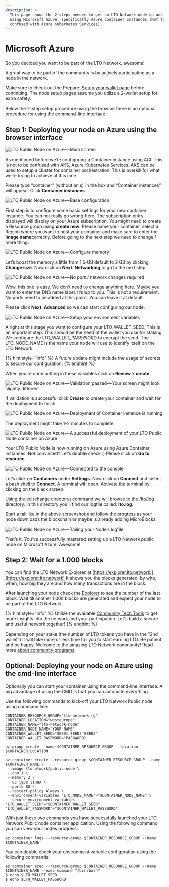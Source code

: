 ```yaml
---
description: >-
  This page shows the 2 steps needed to get an LTO Network node up and running
  using Microsoft Azure, specifically Azure Container Instances (Not to be
  confused with Azure Kubernetes Services).
---
```


# Microsoft Azure

So you decided you want to be part of the LTO Network, awesome!

A great way to be part of the community is by actively participating as a node in the network.

Make sure to check out the Prepare: [Setup your wallet page](../../../tutorials/mining/prepare-setup-your-wallet.md) before continuing. The node setup pages assume you utilize a 2-wallet setup for extra safety.

Below the 2-step setup procedure using the browser there is an optional procedure for using the command-line interface.

## **Step 1: Deploying your node on Azure using the browser interface**

![LTO Public Node on Azure — Main screen](https://cdn-images-1.medium.com/max/2400/1\*TseFOVybCXuanMw82cV\_oQ.png)

As mentioned before we’re configuring a Container instance using ACI. This is not to be confused with AKS, Azure Kubernetes Services. AKS can be used to setup a cluster for container orchestration. This is overkill for what we’re trying to achieve at this time.

Please type “container” (without an s) in the box and “Container instances” will appear. Click **Container instances**.

![LTO Public Node on Azure — Base configuration](https://cdn-images-1.medium.com/max/2400/1\*D3tcLPGLm\_wvYcU--h2ygA.png)

First step is to configure some basic settings for your new container instance. You can not really go wrong here. The subscription entry displayed will display on your Azure subscription. You might need to create a Resource group using **create new**. Please name your container, select a Region where you want to host your container and make sure to enter the **image name**correctly. Before going to the next step we need to change 1 more thing.

![LTO Public Node on Azure — Configure memory](https://cdn-images-1.medium.com/max/2400/1\*M2xBigWwtitZ7ORkcXqFDg.png)

Let’s boost the memory a little from 1.5 GB default to 2 GB by clicking **Change size**. Now click on **Next: Networking** to go to the next step.

![LTO Public Node on Azure — No port / network changes required](https://cdn-images-1.medium.com/max/2400/1\*5fxgkx0kyPn3vSq0RXi4fQ.png)

Wow, this one is easy. We don’t need to change anything here. Maybe you want to enter the DNS name label. It’s up to you. This is not a requirement. No ports need to be added at this point. You can leave it at default.

Please click **Next: Advanced** so we can start configuring our node.

![LTO Public Node on Azure — Setup your environment variables](https://cdn-images-1.medium.com/max/2400/1\*WbZFJ90fLdFPPSDQN6R51A.png)

Alright at this stage you want to configure your LTO\_WALLET\_SEED. This is an important step. This should be the seed of the wallet you use for staking. We configure the LTO\_WALLET\_PASSWORD to encrypt the seed. The LTO\_NODE\_NAME is the name your node will use to identify itself on the LTO Network.

{% hint style="info" %}
A future update might include the usage of secrets to secure our configuration.
{% endhint %}

When you’re done putting in these variables click on **Review + create**.

![LTO Public Node on Azure — Validation passed — Your screen might look slightly different](https://cdn-images-1.medium.com/max/2400/1\*c7ogo7KfeBgsc1sGcpibjQ.png)

If validation is successful click **Create** to create your container and wait for the deployment to finish.

![LTO Public Node on Azure — Deployment of Container instance is running](https://cdn-images-1.medium.com/max/2400/1\*SJmz6YOL8Ltnkswq2kDHgg.png)

The deployment might take 1–2 minutes to complete.

![LTO Public Node on Azure — A successful deployment of your LTO Public Node container on Azure](https://cdn-images-1.medium.com/max/2400/1\*idBIXedXKJ1B1SOuAZ0Jow.png)

Your LTO Public Node is now running on Azure using Azure Container Instances. Not convinced? Let’s double check :) Please click on **Go to resource**.

![LTO Public Node on Azure — Connected to the console](https://cdn-images-1.medium.com/max/2400/1\*i09LFIhxy-L4IF\_11KOj2A.png)

Let’s click on **Containers** under **Settings**. Now click on **Connect** and select a bash shell to **Connect**. A terminal will open. Activate the terminal by clicking on the black screen.

Using the cd (change directory) command we will browse to the /lto/log directory. In this directory you’ll find our logfile called: **lto.log**.

Start a tail like in the above screenshot and follow the progress as your node downloads the blockchain or maybe is already adding MicroBlocks.

![LTO Public Node on Azure — Tailing your Node’s logfile](https://cdn-images-1.medium.com/max/2400/1\*wdZQgT9MFEBlCRneOQReWg.png)

That’s it. You’ve successfully mastered setting up a LTO Network public node on Microsoft Azure. Awesome!

## **Step 2: Wait for a 1.000 blocks**

You can find the LTO Network Explorer at [https://explorer.lto.network.](https://explorer.lto.network) It shows you the blocks generated, by who, when, how big they are and how many transactions are in the block.

After launching your node check the [Explorer](https://explorer.lto.network) to see the number of the last block. Wait till another 1.000 blocks are generated and expect your node to be part of the LTO Network.

{% hint style="info" %}
Utilize the available [Community Tech Tools](https://blog.lto.network/distributed-workforce-community-dao-level-up/#tech-lab) to get more insights into the network and your participation. Let's build a secure and useful network together!
{% endhint %}

Depending on your stake (the number of LTO tokens you have in the “2nd wallet”) it will take more or less time for you to start earning LTO. Be patient and be happy. Welcome to the amazing LTO Network community! Read more [about community programs](https://blog.lto.network/distributed-workforce-community-dao-level-up/).

## **Optional: Deploying your node on Azure using the cmd-line interface**

Optionally you can start your container using the command-line interface. A big advantage of using the CMD is that you can automate everything.

Use the following commands to kick-off your LTO Network Public node using command line:

```
CONTAINER_RESOURCE_GROUP="lto-network-rg"
CONTAINER_LOCATION="westeurope"
CONTAINER_NAME="lto-network-node"
CONTAINER_NODE_NAME="YOUR NAME"
CONTAINER_WALLET_SEED="SEED1 SEED2 SEED3"
CONTAINER_WALLET_PASSWORD="PASSWORD"

az group create --name $CONTAINER_RESOURCE_GROUP --location $CONTAINER_LOCATION

az container create --resource-group $CONTAINER_RESOURCE_GROUP --name $CONTAINER_NAME \
 --image ltonetwork/public-node \
 --cpu 1 \
 --memory 2 \
 --os-type linux \
 --ports 80 \
 --restart-policy Always \
 --environment-variables "LTO_NODE_NAME"="$CONTAINER_NODE_NAME" \
 --secure-environment-variables "LTO_WALLET_SEED"="$CONTAINER_WALLET_SEED" "LTO_WALLET_PASSWORD"="$CONTAINER_WALLET_PASSWORD"
```

With just these two commands you have successfully launched your LTO Network Public node container application. Using the following command you can view your nodes progress:

```
az container logs --resource-group $CONTAINER_RESOURCE_GROUP --name $CONTAINER_NAME
```

You can double check your environment variable configuration using the following commands:

```
az container exec --resource-group $CONTAINER_RESOURCE_GROUP --name $CONTAINER_NAME --exec-command "/bin/bash"
$ echo $LTO_WALLET_SEED 
$ echo $LTO_WALLET_PASSWORD
```
